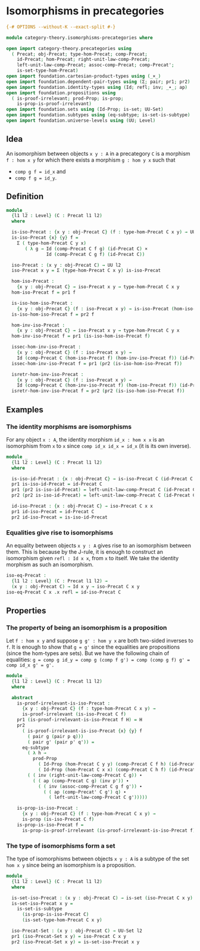 # Isomorphisms in precategories

```agda
{-# OPTIONS --without-K --exact-split #-}

module category-theory.isomorphisms-precategories where

open import category-theory.precategories using
  ( Precat; obj-Precat; type-hom-Precat; comp-Precat;
    id-Precat; hom-Precat; right-unit-law-comp-Precat;
    left-unit-law-comp-Precat; assoc-comp-Precat; comp-Precat';
    is-set-type-hom-Precat)
open import foundation.cartesian-product-types using (_×_)
open import foundation.dependent-pair-types using (Σ; pair; pr1; pr2)
open import foundation.identity-types using (Id; refl; inv; _∙_; ap)
open import foundation.propositions using
  ( is-proof-irrelevant; prod-Prop; is-prop;
    is-prop-is-proof-irrelevant)
open import foundation.sets using (Id-Prop; is-set; UU-Set)
open import foundation.subtypes using (eq-subtype; is-set-is-subtype)
open import foundation.universe-levels using (UU; Level)
```

## Idea

An isomorphism between objects `x y : A` in a precategory `C` is a morphism `f : hom x y` for which there exists a morphism `g : hom y x` such that
- `comp g f = id_x` and
- `comp f g = id_y`.

## Definition

```agda
module _
  {l1 l2 : Level} (C : Precat l1 l2)
  where

  is-iso-Precat : {x y : obj-Precat C} (f : type-hom-Precat C x y) → UU l2
  is-iso-Precat {x} {y} f =
    Σ ( type-hom-Precat C y x)
       ( λ g → Id (comp-Precat C f g) (id-Precat C) ×
               Id (comp-Precat C g f) (id-Precat C))

  iso-Precat : (x y : obj-Precat C) → UU l2
  iso-Precat x y = Σ (type-hom-Precat C x y) is-iso-Precat

  hom-iso-Precat :
    {x y : obj-Precat C} → iso-Precat x y → type-hom-Precat C x y
  hom-iso-Precat f = pr1 f

  is-iso-hom-iso-Precat :
    {x y : obj-Precat C} (f : iso-Precat x y) → is-iso-Precat (hom-iso-Precat f)
  is-iso-hom-iso-Precat f = pr2 f

  hom-inv-iso-Precat :
    {x y : obj-Precat C} → iso-Precat x y → type-hom-Precat C y x
  hom-inv-iso-Precat f = pr1 (is-iso-hom-iso-Precat f)

  issec-hom-inv-iso-Precat :
    {x y : obj-Precat C} (f : iso-Precat x y) →
    Id (comp-Precat C (hom-iso-Precat f) (hom-inv-iso-Precat f)) (id-Precat C)
  issec-hom-inv-iso-Precat f = pr1 (pr2 (is-iso-hom-iso-Precat f))

  isretr-hom-inv-iso-Precat :
    {x y : obj-Precat C} (f : iso-Precat x y) →
    Id (comp-Precat C (hom-inv-iso-Precat f) (hom-iso-Precat f)) (id-Precat C)
  isretr-hom-inv-iso-Precat f = pr2 (pr2 (is-iso-hom-iso-Precat f))
```

## Examples

### The identity morphisms are isomorphisms

For any object `x : A`, the identity morphism `id_x : hom x x` is an isomorphism from `x` to `x` since `comp id_x id_x = id_x` (it is its own inverse).

```agda
module _
  {l1 l2 : Level} (C : Precat l1 l2)
  where

  is-iso-id-Precat : {x : obj-Precat C} → is-iso-Precat C (id-Precat C {x})
  pr1 is-iso-id-Precat = id-Precat C
  pr1 (pr2 is-iso-id-Precat) = left-unit-law-comp-Precat C (id-Precat C)
  pr2 (pr2 is-iso-id-Precat) = left-unit-law-comp-Precat C (id-Precat C)

  id-iso-Precat : {x : obj-Precat C} → iso-Precat C x x
  pr1 id-iso-Precat = id-Precat C
  pr2 id-iso-Precat = is-iso-id-Precat
```

### Equalities give rise to isomorphisms

An equality between objects `x y : A` gives rise to an isomorphism between them. This is because by the J-rule, it is enough to construct an isomorphism given `refl : Id x x`, from `x` to itself. We take the identity morphism as such an isomorphism.

```agda
iso-eq-Precat :
  {l1 l2 : Level} (C : Precat l1 l2) →
  (x y : obj-Precat C) → Id x y → iso-Precat C x y
iso-eq-Precat C x .x refl = id-iso-Precat C
```

## Properties

### The property of being an isomorphism is a proposition

Let `f : hom x y` and suppose `g g' : hom y x` are both two-sided inverses to `f`. It is enough to show that `g = g'` since the equalities are propositions (since the hom-types are sets). But we have the following chain of equalities:
`g = comp g id_y
   = comp g (comp f g')
   = comp (comp g f) g'
   = comp id_x g'
   = g'.`

```agda
module _
  {l1 l2 : Level} (C : Precat l1 l2)
  where

  abstract
    is-proof-irrelevant-is-iso-Precat :
      {x y : obj-Precat C} (f : type-hom-Precat C x y) →
      is-proof-irrelevant (is-iso-Precat C f)
    pr1 (is-proof-irrelevant-is-iso-Precat f H) = H
    pr2
      ( is-proof-irrelevant-is-iso-Precat {x} {y} f
        ( pair g (pair p q)))
        ( pair g' (pair p' q')) =
      eq-subtype
        ( λ h →
          prod-Prop
            ( Id-Prop (hom-Precat C y y) (comp-Precat C f h) (id-Precat C))
            ( Id-Prop (hom-Precat C x x) (comp-Precat C h f) (id-Precat C)))
        ( ( inv (right-unit-law-comp-Precat C g)) ∙
          ( ( ap (comp-Precat C g) (inv p')) ∙
            ( ( inv (assoc-comp-Precat C g f g')) ∙
              ( ( ap (comp-Precat' C g') q) ∙
                ( left-unit-law-comp-Precat C g')))))

    is-prop-is-iso-Precat :
      {x y : obj-Precat C} (f : type-hom-Precat C x y) →
      is-prop (is-iso-Precat C f)
    is-prop-is-iso-Precat f =
      is-prop-is-proof-irrelevant (is-proof-irrelevant-is-iso-Precat f)
```

### The type of isomorphisms form a set

The type of isomorphisms between objects `x y : A` is a subtype of the set `hom x y` since being an isomorphism is a proposition.

```agda
module _
  {l1 l2 : Level} (C : Precat l1 l2)
  where

  is-set-iso-Precat : (x y : obj-Precat C) → is-set (iso-Precat C x y)
  is-set-iso-Precat x y =
    is-set-is-subtype
      (is-prop-is-iso-Precat C)
      (is-set-type-hom-Precat C x y)

  iso-Precat-Set : (x y : obj-Precat C) → UU-Set l2
  pr1 (iso-Precat-Set x y) = iso-Precat C x y
  pr2 (iso-Precat-Set x y) = is-set-iso-Precat x y
```
